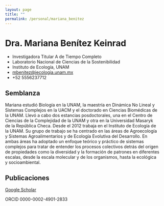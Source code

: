 ```yaml
---
layout: page
title: ""
permalink: /personal/mariana_benitez
---
```


# Dra. Mariana Benítez Keinrad

- Investigadora Titular A de Tiempo Completo
- Laboratorio Nacional de Ciencias de la Sostenibilidad
- Instituto de Ecología, UNAM
- mbenitez@iecologia.unam.mx
- +52 5556237712

## Semblanza

Mariana estudió Biología en la UNAM, la maestría en Dinámica No Lineal y Sistemas Complejos en la UACM y el doctorado en Ciencias Biomédicas de la UNAM. Llevó a cabo dos estancias posdoctorales, una en el Centro de Ciencias de la Complejidad de la UNAM y otra en la Universidad Masaryk de la República Checa. Desde el 2012 trabaja en el Instituto de Ecología de la UNAM. Su grupo de trabajo se ha centrado en las áreas de Agroecología y Sistemas Agroalimentarios y de Ecología Evolutiva del Desarrollo. En ambas áreas ha adoptado un enfoque teórico y práctico de sistemas complejos para tratar de entender los procesos colectivos detrás del origen de propiedades como la diversidad y la formación de patrones en diferentes escalas, desde la escala molecular y de los organismos, hasta la ecológica y socioambiental.

## Publicaciones

[Google Scholar](https://scholar.google.com.mx/citations?user=jTE55-IAAAAJ&hl=en)

ORCID
0000-0002-4901-2833
